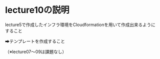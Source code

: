 # lecture10の説明

lecture5で作成したインフラ環境をCloudformationを用いて作成出来るようにすること

➡テンプレートを作成すること

（※lecture07～09は課題なし）

